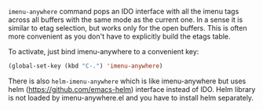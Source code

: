 `imenu-anywhere` command pops an IDO interface with all the imenu tags across
all buffers with the same mode as the current one. In a sense it is similar
to etag selection, but works only for the open buffers. This is often more
convenient as you don't have to explicitly build the etags table.

To activate, just bind imenu-anywhere to a convenient key:
```lisp
(global-set-key (kbd "C-.") 'imenu-anywhere)
```
There is also `helm-imenu-anywhere` which is like imenu-anywhere but uses
helm (https://github.com/emacs-helm) interface instead of IDO. Helm library
is not loaded by imenu-anywhere.el and you have to install helm separately.
